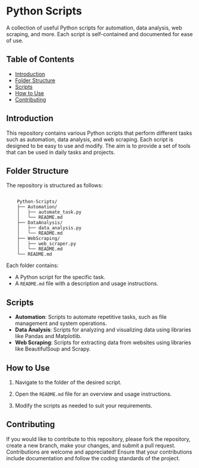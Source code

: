 # Python Scripts

A collection of useful Python scripts for automation, data analysis, web scraping, and more. Each script is self-contained and documented for ease of use.

## Table of Contents

- [Introduction](#introduction)
- [Folder Structure](#folder-structure)
- [Scripts](#scripts)
- [How to Use](#how-to-use)
- [Contributing](#contributing)

## Introduction

This repository contains various Python scripts that perform different tasks such as automation, data analysis, and web scraping. Each script is designed to be easy to use and modify. The aim is to provide a set of tools that can be used in daily tasks and projects.

## Folder Structure

The repository is structured as follows:

```

    Python-Scripts/
    ├── Automation/
    │   ├── automate_task.py
    │   └── README.md
    ├── DataAnalysis/
    │   ├── data_analysis.py
    │   └── README.md
    ├── WebScraping/
    │   ├── web_scraper.py
    │   └── README.md
    └── README.md

```

Each folder contains:
- A Python script for the specific task.
- A `README.md` file with a description and usage instructions.

## Scripts

- **Automation**: Scripts to automate repetitive tasks, such as file management and system operations.
- **Data Analysis**: Scripts for analyzing and visualizing data using libraries like Pandas and Matplotlib.
- **Web Scraping**: Scripts for extracting data from websites using libraries like BeautifulSoup and Scrapy.

## How to Use

1. Navigate to the folder of the desired script.
2. Open the `README.md` file for an overview and usage instructions.

4. Modify the scripts as needed to suit your requirements.

## Contributing

If you would like to contribute to this repository, please fork the repository, create a new branch, make your changes, and submit a pull request. Contributions are welcome and appreciated! Ensure that your contributions include documentation and follow the coding standards of the project.
